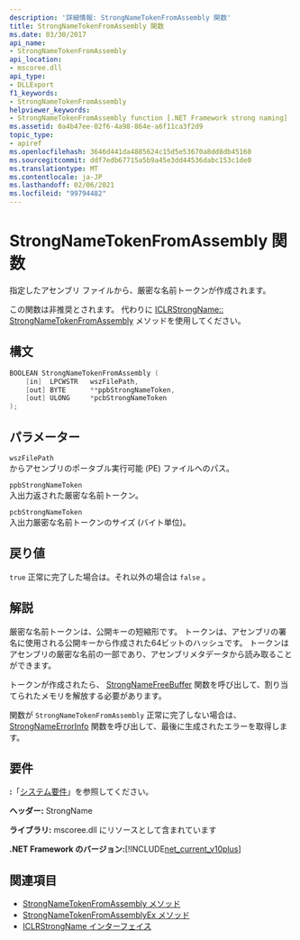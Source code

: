 ```yaml
---
description: '詳細情報: StrongNameTokenFromAssembly 関数'
title: StrongNameTokenFromAssembly 関数
ms.date: 03/30/2017
api_name:
- StrongNameTokenFromAssembly
api_location:
- mscoree.dll
api_type:
- DLLExport
f1_keywords:
- StrongNameTokenFromAssembly
helpviewer_keywords:
- StrongNameTokenFromAssembly function [.NET Framework strong naming]
ms.assetid: 0a4b47ee-02f6-4a98-864e-a6f11ca3f2d9
topic_type:
- apiref
ms.openlocfilehash: 3646d441da4885624c15d5e53670a8dd8db45160
ms.sourcegitcommit: ddf7edb67715a5b9a45e3dd44536dabc153c1de0
ms.translationtype: MT
ms.contentlocale: ja-JP
ms.lasthandoff: 02/06/2021
ms.locfileid: "99794482"
---
```

# <a name="strongnametokenfromassembly-function"></a>StrongNameTokenFromAssembly 関数

指定したアセンブリ ファイルから、厳密な名前トークンが作成されます。  
  
 この関数は非推奨とされます。 代わりに [ICLRStrongName:: StrongNameTokenFromAssembly](../hosting/iclrstrongname-strongnametokenfromassembly-method.md) メソッドを使用してください。  
  
## <a name="syntax"></a>構文  
  
```cpp  
BOOLEAN StrongNameTokenFromAssembly (  
    [in]  LPCWSTR   wszFilePath,  
    [out] BYTE      **ppbStrongNameToken,  
    [out] ULONG     *pcbStrongNameToken  
);  
```  
  
## <a name="parameters"></a>パラメーター  

 `wszFilePath`  
 からアセンブリのポータブル実行可能 (PE) ファイルへのパス。  
  
 `ppbStrongNameToken`  
 入出力返された厳密な名前トークン。  
  
 `pcbStrongNameToken`  
 入出力厳密な名前トークンのサイズ (バイト単位)。  
  
## <a name="return-value"></a>戻り値  

 `true` 正常に完了した場合は。それ以外の場合は `false` 。  
  
## <a name="remarks"></a>解説  

 厳密な名前トークンは、公開キーの短縮形です。 トークンは、アセンブリの署名に使用される公開キーから作成された64ビットのハッシュです。 トークンはアセンブリの厳密な名前の一部であり、アセンブリメタデータから読み取ることができます。  
  
 トークンが作成されたら、 [StrongNameFreeBuffer](strongnamefreebuffer-function.md) 関数を呼び出して、割り当てられたメモリを解放する必要があります。  
  
 関数が `StrongNameTokenFromAssembly` 正常に完了しない場合は、 [StrongNameErrorInfo](strongnameerrorinfo-function.md) 関数を呼び出して、最後に生成されたエラーを取得します。  
  
## <a name="requirements"></a>要件  

 **:**「[システム要件](../../get-started/system-requirements.md)」を参照してください。  
  
 **ヘッダー:** StrongName  
  
 **ライブラリ:** mscoree.dll にリソースとして含まれています  
  
 **.NET Framework のバージョン:**[!INCLUDE[net_current_v10plus](../../../../includes/net-current-v10plus-md.md)]  
  
## <a name="see-also"></a>関連項目

- [StrongNameTokenFromAssembly メソッド](../hosting/iclrstrongname-strongnametokenfromassembly-method.md)
- [StrongNameTokenFromAssemblyEx メソッド](../hosting/iclrstrongname-strongnametokenfromassemblyex-method.md)
- [ICLRStrongName インターフェイス](../hosting/iclrstrongname-interface.md)
